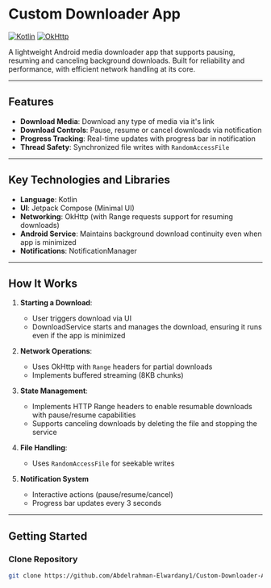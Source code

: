 # Custom Downloader App

[![Kotlin](https://img.shields.io/badge/Kotlin-blue.svg)](https://kotlinlang.org/)
[![OkHttp](https://img.shields.io/badge/OkHttp-brightgreen)](https://square.github.io/okhttp/)

A lightweight Android media downloader app that supports pausing, resuming and canceling background downloads. Built for reliability and performance, with efficient network handling at its core.

---

## Features
- **Download Media**: Download any type of media via it's link
- **Download Controls**: Pause, resume or cancel downloads via notification
- **Progress Tracking**: Real-time updates with progress bar in notification
- **Thread Safety**: Synchronized file writes with `RandomAccessFile`

---

## Key Technologies and Libraries
- **Language**: Kotlin
- **UI**: Jetpack Compose (Minimal UI)
- **Networking**: OkHttp (with Range requests support for resuming downloads)
- **Android Service**: Maintains background download continuity even when app is minimized
- **Notifications**: NotificationManager

---

## How It Works  
1. **Starting a Download**:
   - User triggers download via UI
   - DownloadService starts and manages the download, ensuring it runs even if the app is minimized

2. **Network Operations**:
   - Uses OkHttp with `Range` headers for partial downloads
   - Implements buffered streaming (8KB chunks)

3. **State Management**:
   - Implements HTTP Range headers to enable resumable downloads with pause/resume capabilities
   - Supports canceling downloads by deleting the file and stopping the service

4. **File Handling**:
   - Uses `RandomAccessFile` for seekable writes

5. **Notification System**  
   - Interactive actions (pause/resume/cancel)
   - Progress bar updates every 3 seconds

---

## Getting Started
### Clone Repository
   ```bash  
   git clone https://github.com/Abdelrahman-Elwardany1/Custom-Downloader-App.git
